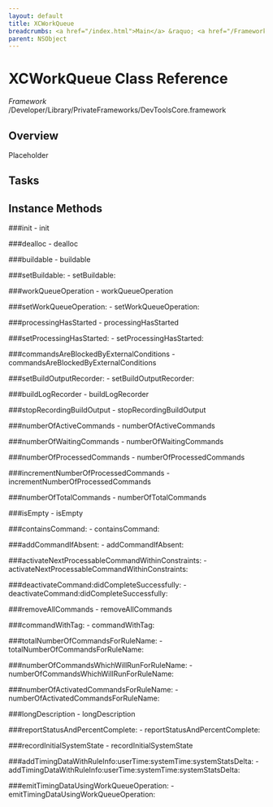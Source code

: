 ```yaml
---
layout: default
title: XCWorkQueue
breadcrumbs: <a href="/index.html">Main</a> &raquo; <a href="/Frameworks.html">Framework</a> &raquo; <a href="/Frameworks/DevToolsCore.html">DevToolsCore</a> &raquo; XCWorkQueue
parent: NSObject 
---
```

# XCWorkQueue Class Reference

*Framework* /Developer/Library/PrivateFrameworks/DevToolsCore.framework

## Overview

Placeholder

## Tasks

## Instance Methods

<a name="-init"></a>
###init
    - init

<a name="-dealloc"></a>
###dealloc
    - dealloc

<a name="-buildable"></a>
###buildable
    - buildable

<a name="-setBuildable:"></a>
###setBuildable:
    - setBuildable:

<a name="-workQueueOperation"></a>
###workQueueOperation
    - workQueueOperation

<a name="-setWorkQueueOperation:"></a>
###setWorkQueueOperation:
    - setWorkQueueOperation:

<a name="-processingHasStarted"></a>
###processingHasStarted
    - processingHasStarted

<a name="-setProcessingHasStarted:"></a>
###setProcessingHasStarted:
    - setProcessingHasStarted:

<a name="-commandsAreBlockedByExternalConditions"></a>
###commandsAreBlockedByExternalConditions
    - commandsAreBlockedByExternalConditions

<a name="-setBuildOutputRecorder:"></a>
###setBuildOutputRecorder:
    - setBuildOutputRecorder:

<a name="-buildLogRecorder"></a>
###buildLogRecorder
    - buildLogRecorder

<a name="-stopRecordingBuildOutput"></a>
###stopRecordingBuildOutput
    - stopRecordingBuildOutput

<a name="-numberOfActiveCommands"></a>
###numberOfActiveCommands
    - numberOfActiveCommands

<a name="-numberOfWaitingCommands"></a>
###numberOfWaitingCommands
    - numberOfWaitingCommands

<a name="-numberOfProcessedCommands"></a>
###numberOfProcessedCommands
    - numberOfProcessedCommands

<a name="-incrementNumberOfProcessedCommands"></a>
###incrementNumberOfProcessedCommands
    - incrementNumberOfProcessedCommands

<a name="-numberOfTotalCommands"></a>
###numberOfTotalCommands
    - numberOfTotalCommands

<a name="-isEmpty"></a>
###isEmpty
    - isEmpty

<a name="-containsCommand:"></a>
###containsCommand:
    - containsCommand:

<a name="-addCommandIfAbsent:"></a>
###addCommandIfAbsent:
    - addCommandIfAbsent:

<a name="-activateNextProcessableCommandWithinConstraints:"></a>
###activateNextProcessableCommandWithinConstraints:
    - activateNextProcessableCommandWithinConstraints:

<a name="-deactivateCommand:didCompleteSuccessfully:"></a>
###deactivateCommand:didCompleteSuccessfully:
    - deactivateCommand:didCompleteSuccessfully:

<a name="-removeAllCommands"></a>
###removeAllCommands
    - removeAllCommands

<a name="-commandWithTag:"></a>
###commandWithTag:
    - commandWithTag:

<a name="-totalNumberOfCommandsForRuleName:"></a>
###totalNumberOfCommandsForRuleName:
    - totalNumberOfCommandsForRuleName:

<a name="-numberOfCommandsWhichWillRunForRuleName:"></a>
###numberOfCommandsWhichWillRunForRuleName:
    - numberOfCommandsWhichWillRunForRuleName:

<a name="-numberOfActivatedCommandsForRuleName:"></a>
###numberOfActivatedCommandsForRuleName:
    - numberOfActivatedCommandsForRuleName:

<a name="-longDescription"></a>
###longDescription
    - longDescription

<a name="-reportStatusAndPercentComplete:"></a>
###reportStatusAndPercentComplete:
    - reportStatusAndPercentComplete:

<a name="-recordInitialSystemState"></a>
###recordInitialSystemState
    - recordInitialSystemState

<a name="-addTimingDataWithRuleInfo:userTime:systemTime:systemStatsDelta:"></a>
###addTimingDataWithRuleInfo:userTime:systemTime:systemStatsDelta:
    - addTimingDataWithRuleInfo:userTime:systemTime:systemStatsDelta:

<a name="-emitTimingDataUsingWorkQueueOperation:"></a>
###emitTimingDataUsingWorkQueueOperation:
    - emitTimingDataUsingWorkQueueOperation:

